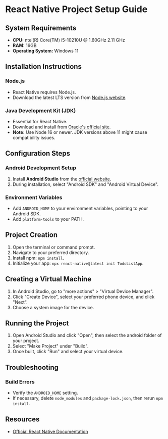# React Native Project Setup Guide

## System Requirements
- **CPU:** ntel(R) Core(TM) i5-10210U  @ 1.60GHz   2.11 GHz
- **RAM:** 16GB
- **Operating System:** Windows 11

## Installation Instructions

### Node.js
- React Native requires Node.js.
- Download the latest LTS version from [Node.js website](https://nodejs.org/).

### Java Development Kit (JDK)
- Essential for React Native.
- Download and install from [Oracle's official site](https://www.oracle.com/java/technologies/javase-jdk11-downloads.html).
- **Note:** Use Node 16 or newer. JDK versions above 11 might cause compatibility issues.

## Configuration Steps

### Android Development Setup
1. Install **Android Studio** from the [official website](https://developer.android.com/studio).
2. During installation, select "Android SDK" and "Android Virtual Device".

### Environment Variables
- Add `ANDROID_HOME` to your environment variables, pointing to your Android SDK.
- Add `platform-tools` to your PATH.

## Project Creation
1. Open the terminal or command prompt.
2. Navigate to your preferred directory.
3. Install npm: `npm install`.
4. Initialize your app: `npx react-native@latest init TodoListApp`.

## Creating a Virtual Machine
1. In Android Studio, go to "more actions" > "Virtual Device Manager".
2. Click "Create Device", select your preferred phone device, and click "Next".
3. Choose a system image for the device.

## Running the Project
1. Open Android Studio and click "Open", then select the android folder of your project.
2. Select "Make Project" under "Build".
3. Once built, click "Run" and select your virtual device.

## Troubleshooting

### Build Errors
- Verify the `ANDROID_HOME` setting.
- If necessary, delete `node_modules` and `package-lock.json`, then rerun `npm install`.

## Resources
- [Official React Native Documentation](https://reactnative.dev/docs/getting-started)
